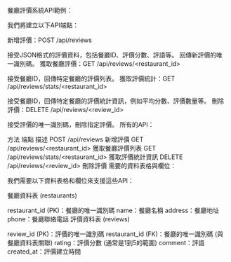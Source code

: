 餐廳評價系統API範例：

我們將建立以下API端點：

新增評價：POST /api/reviews

接受JSON格式的評價資料，包括餐廳ID、評價分數、評語等。
回傳新評價的唯一識別碼。
獲取餐廳評價：GET /api/reviews/<restaurant_id>

接受餐廳ID，回傳特定餐廳的評價列表。
獲取評價統計：GET /api/reviews/stats/<restaurant_id>

接受餐廳ID，回傳特定餐廳的評價統計資訊，例如平均分數、評價數量等。
刪除評價：DELETE /api/reviews/<review_id>

接受評價的唯一識別碼，刪除指定評價。
所有的API：

方法	端點	描述
POST	/api/reviews	新增評價
GET	/api/reviews/<restaurant_id>	獲取餐廳評價列表
GET	/api/reviews/stats/<restaurant_id>	獲取評價統計資訊
DELETE	/api/reviews/<review_id>	刪除評價
需要的資料表格與欄位：

我們需要以下資料表格和欄位來支援這些API：

餐廳資料表 (restaurants)

restaurant_id (PK)：餐廳的唯一識別碼
name：餐廳名稱
address：餐廳地址
phone：餐廳聯絡電話
評價資料表 (reviews)

review_id (PK)：評價的唯一識別碼
restaurant_id (FK)：餐廳的唯一識別碼 (與餐廳資料表關聯)
rating：評價分數 (通常是1到5的範圍)
comment：評語
created_at：評價建立時間
